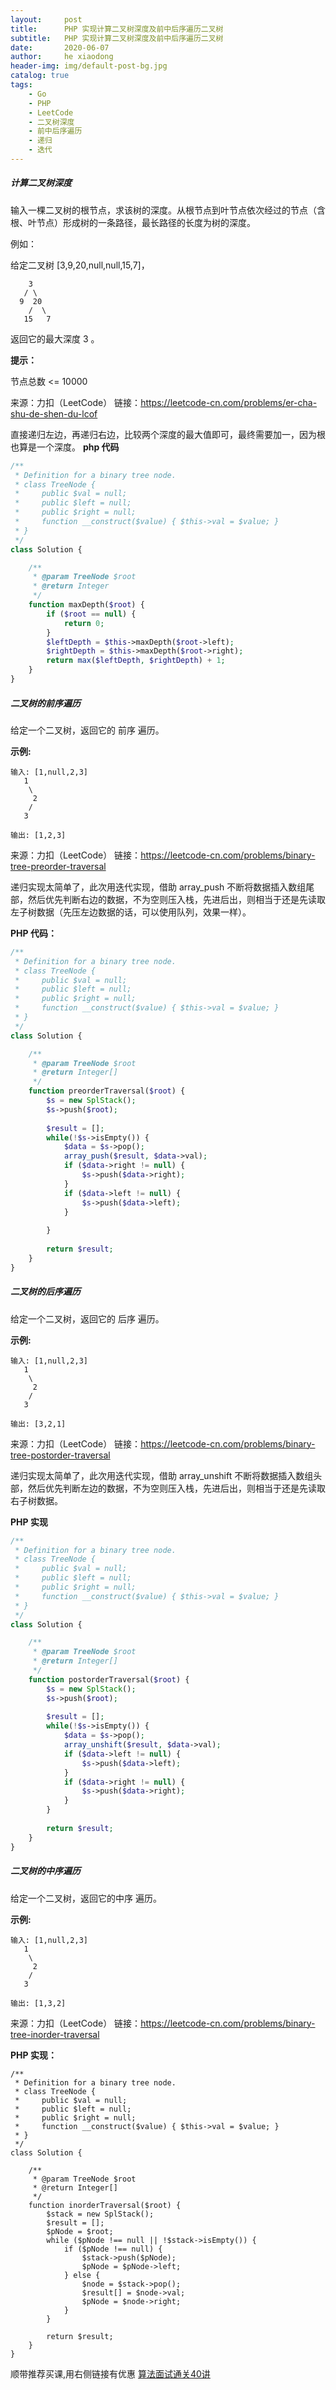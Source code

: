 ```yaml
---
layout:     post
title:      PHP 实现计算二叉树深度及前中后序遍历二叉树
subtitle:   PHP 实现计算二叉树深度及前中后序遍历二叉树
date:       2020-06-07
author:     he xiaodong
header-img: img/default-post-bg.jpg
catalog: true
tags:
    - Go
    - PHP
    - LeetCode
    - 二叉树深度
    - 前中后序遍历
    - 递归
    - 迭代
---
```


##### 计算二叉树深度
输入一棵二叉树的根节点，求该树的深度。从根节点到叶节点依次经过的节点（含根、叶节点）形成树的一条路径，最长路径的长度为树的深度。

例如：

给定二叉树 [3,9,20,null,null,15,7]，
```
    3
   / \
  9  20
    /  \
   15   7
```
返回它的最大深度 3 。


**提示：**

节点总数 <= 10000

来源：力扣（LeetCode）
链接：https://leetcode-cn.com/problems/er-cha-shu-de-shen-du-lcof

直接递归左边，再递归右边，比较两个深度的最大值即可，最终需要加一，因为根也算是一个深度。
**php 代码**
```php
/**
 * Definition for a binary tree node.
 * class TreeNode {
 *     public $val = null;
 *     public $left = null;
 *     public $right = null;
 *     function __construct($value) { $this->val = $value; }
 * }
 */
class Solution {

    /**
     * @param TreeNode $root
     * @return Integer
     */
    function maxDepth($root) {
        if ($root == null) {
            return 0;
        }
        $leftDepth = $this->maxDepth($root->left);
        $rightDepth = $this->maxDepth($root->right);
        return max($leftDepth, $rightDepth) + 1;
    }
}
```

##### 二叉树的前序遍历
给定一个二叉树，返回它的 前序 遍历。

**示例:**
```
输入: [1,null,2,3]  
   1
    \
     2
    /
   3 

输出: [1,2,3]
```

来源：力扣（LeetCode）
链接：https://leetcode-cn.com/problems/binary-tree-preorder-traversal

递归实现太简单了，此次用迭代实现，借助 array_push 不断将数据插入数组尾部，然后优先判断右边的数据，不为空则压入栈，先进后出，则相当于还是先读取左子树数据（先压左边数据的话，可以使用队列，效果一样）。

**PHP 代码：**
```php
/**
 * Definition for a binary tree node.
 * class TreeNode {
 *     public $val = null;
 *     public $left = null;
 *     public $right = null;
 *     function __construct($value) { $this->val = $value; }
 * }
 */
class Solution {

    /**
     * @param TreeNode $root
     * @return Integer[]
     */
    function preorderTraversal($root) {
        $s = new SplStack();
        $s->push($root);
        
        $result = [];
        while(!$s->isEmpty()) {
            $data = $s->pop();
            array_push($result, $data->val);
            if ($data->right != null) {
                $s->push($data->right);
            }
            if ($data->left != null) {
                $s->push($data->left);
            }
        
        }
        
        return $result;
    }
}
```

##### 二叉树的后序遍历
给定一个二叉树，返回它的 后序 遍历。

**示例:**
```
输入: [1,null,2,3]  
   1
    \
     2
    /
   3 

输出: [3,2,1]
```
来源：力扣（LeetCode）
链接：https://leetcode-cn.com/problems/binary-tree-postorder-traversal

递归实现太简单了，此次用迭代实现，借助 array_unshift 不断将数据插入数组头部，然后优先判断左边的数据，不为空则压入栈，先进后出，则相当于还是先读取右子树数据。

**PHP 实现**
```php
/**
 * Definition for a binary tree node.
 * class TreeNode {
 *     public $val = null;
 *     public $left = null;
 *     public $right = null;
 *     function __construct($value) { $this->val = $value; }
 * }
 */
class Solution {

    /**
     * @param TreeNode $root
     * @return Integer[]
     */
    function postorderTraversal($root) {
        $s = new SplStack();
        $s->push($root);
        
        $result = [];
        while(!$s->isEmpty()) {
            $data = $s->pop();
            array_unshift($result, $data->val);
            if ($data->left != null) {
                $s->push($data->left);
            }
            if ($data->right != null) {
                $s->push($data->right);
            }
        }
        
        return $result;
    }
}
```

##### 二叉树的中序遍历
给定一个二叉树，返回它的中序 遍历。

**示例:**
```
输入: [1,null,2,3]
   1
    \
     2
    /
   3

输出: [1,3,2]
```

来源：力扣（LeetCode）
链接：https://leetcode-cn.com/problems/binary-tree-inorder-traversal

**PHP 实现：**
```
/**
 * Definition for a binary tree node.
 * class TreeNode {
 *     public $val = null;
 *     public $left = null;
 *     public $right = null;
 *     function __construct($value) { $this->val = $value; }
 * }
 */
class Solution {

    /**
     * @param TreeNode $root
     * @return Integer[]
     */
    function inorderTraversal($root) {
        $stack = new SplStack();
        $result = [];
        $pNode = $root;
        while ($pNode !== null || !$stack->isEmpty()) {
            if ($pNode !== null) {
                $stack->push($pNode);
                $pNode = $pNode->left;
            } else {
                $node = $stack->pop();
                $result[] = $node->val;
                $pNode = $node->right;
            }
        }

        return $result;
    }
}
```

顺带推荐买课,用右侧链接有优惠 [算法面试通关40讲](https://time.geekbang.org/course/intro/130?code=eh3BHyG3lG7AVgwxWXsSgvRJZROaofNh-bg7Fu7lHU4%3D&utm_term=SPoster)